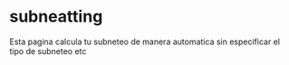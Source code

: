 # subneatting
Esta pagina calcula tu subneteo de manera automatica sin especificar el tipo de subneteo etc
